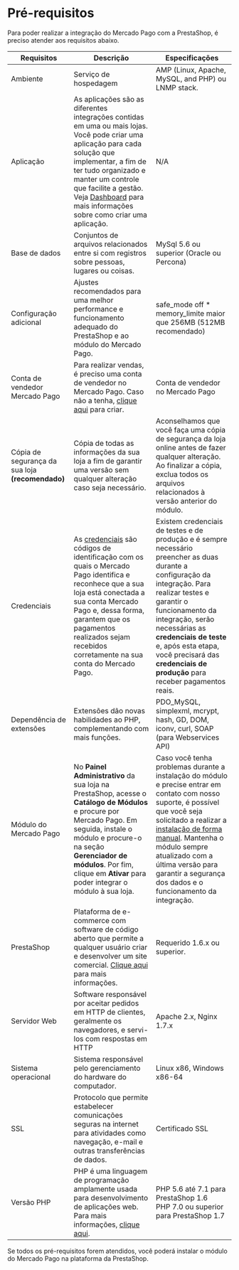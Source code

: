 # Pré-requisitos

Para poder realizar a integração do Mercado Pago com a PrestaShop, é preciso atender aos requisitos abaixo.

| Requisitos | Descrição | Especificações |
|---|---|---|
| Ambiente | Serviço de hospedagem | AMP (Linux, Apache, MySQL, and PHP) ou LNMP stack. |
| Aplicação | As aplicações são as diferentes integrações contidas em uma ou mais lojas. Você pode criar uma aplicação para cada solução que implementar, a fim de ter tudo organizado e manter um controle que facilite a gestão. Veja [Dashboard](/developers/pt/docs/prestashop/additional-content/your-integrations/dashboard) para mais informações sobre como criar uma aplicação. | N/A |
| Base de dados | Conjuntos de arquivos relacionados entre si com registros sobre pessoas, lugares ou coisas. | MySql 5.6 ou superior (Oracle ou Percona) |
| Configuração adicional | Ajustes recomendados para uma melhor performance e funcionamento adequado do PrestaShop e ao módulo do Mercado Pago. | safe_mode off * memory_limite maior que 256MB (512MB recomendado) |
| Conta de vendedor Mercado Pago | Para realizar vendas, é preciso uma conta de vendedor no Mercado Pago. Caso não a tenha, [clique aqui](https://www.mercadopago[FAKER][URL][DOMAIN]/hub/registration/landing) para criar.| Conta de vendedor no Mercado Pago |
| Cópia de segurança da sua loja **(recomendado)** | Cópia de todas as informações da sua loja a fim de garantir uma versão sem qualquer alteração caso seja necessário. | Aconselhamos que você faça uma cópia de segurança da loja online antes de fazer qualquer alteração. Ao finalizar a cópia, exclua todos os arquivos relacionados à versão anterior do módulo. |
| Credenciais | As [credenciais](/developers/pt/docs/prestashop/additional-content/your-integrations/credentials) são códigos de identificação com os quais o Mercado Pago identifica e reconhece que a sua loja está conectada a sua conta Mercado Pago e, dessa forma, garantem que os pagamentos realizados sejam recebidos corretamente na sua conta do Mercado Pago. | Existem credenciais de testes e de produção e é sempre necessário preencher as duas durante a configuração da integração. Para realizar testes e garantir o funcionamento da integração, serão necessárias as **credenciais de teste** e, após esta etapa, você precisará das **credenciais de produção** para receber pagamentos reais. |
| Dependência de extensões | Extensões dão novas habilidades ao PHP, complementando com mais funções. | PDO_MySQL, simplexml, mcrypt, hash, GD, DOM, iconv, curl, SOAP (para Webservices API) |
| Módulo do Mercado Pago | No **Painel Administrativo** da sua loja na PrestaShop, acesse o **Catálogo de Módulos** e procure por Mercado Pago. Em seguida, instale o módulo e procure-o na seção **Gerenciador de módulos**. Por fim, clique em **Ativar** para poder integrar o módulo à sua loja. | Caso você tenha problemas durante a instalação do módulo e precise entrar em contato com nosso suporte, é possível que você seja solicitado a realizar a [instalação de forma manual](/developers/pt/docs/prestashop/how-tos/install-module-manually). Mantenha o módulo sempre atualizado com a última versão para garantir a segurança dos dados e o funcionamento da integração. |
| PrestaShop | Plataforma de e-commerce com software de código aberto que permite a qualquer usuário criar e desenvolver um site comercial. [Clique aqui](https://www.prestashop.com/pt/) para mais informações. | Requerido 1.6.x ou superior. |
| Servidor Web | Software responsável por aceitar pedidos em HTTP de clientes, geralmente os navegadores, e servi-los com respostas em HTTP | Apache 2.x, Nginx 1.7.x |
| Sistema operacional | Sistema responsável pelo gerenciamento do hardware do computador. | Linux x86, Windows x86-64 |
| SSL | Protocolo que permite estabelecer comunicações seguras na internet para atividades como navegação, e-mail e outras transferências de dados. | Certificado SSL |
| Versão PHP | PHP é uma linguagem de programação amplamente usada para desenvolvimento de aplicações web. Para mais informações, [clique aqui](https://www.php.net/). | PHP 5.6 até 7.1 para PrestaShop 1.6 <br> PHP 7.0 ou superior para PrestaShop 1.7 |

Se todos os pré-requisitos forem atendidos, você poderá instalar o módulo do Mercado Pago na plataforma da PrestaShop.